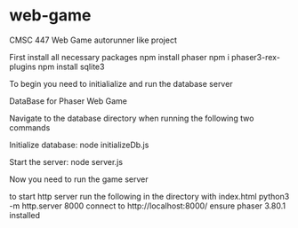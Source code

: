 # web-game
CMSC 447 Web Game autorunner like project

First install all necessary packages
npm install phaser
npm i phaser3-rex-plugins
npm install sqlite3

To begin you need to initialialize and run the database server

DataBase for Phaser Web Game

Navigate to the database directory when running the following two commands

Initialize database:
node initializeDb.js

Start the server:
node server.js

Now you need to run the game server

to start http server run the following in the directory with index.html
    python3 -m http.server 8000
    connect to http://localhost:8000/
ensure phaser 3.80.1 installed


